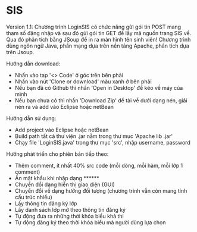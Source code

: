 # SIS
Version 1.1: Chương trình LoginSIS có chức năng gửi gói tin POST mang tham số đăng nhập và sau đó gửi gói tin GET để lấy mã nguồn trang SIS về. Qua đó phân tích bằng JSoup để in ra màn hình tên sinh viên!
Chương trình dùng ngôn ngữ Java, phần mạng dựa trên nền tảng Apache, phân tích dựa trên Jsoup.

Hướng dẫn download:
- Nhấn vào tap '<> Code' ở góc trên bên phải
- Nhấn vào nút 'Clone or download' màu xanh ở bên phải
- Nếu bạn đã có Github thì nhấn 'Open in Desktop' để kéo về máy của mình
- Nếu bạn chưa có thì nhấn 'Download Zip' để tải về dưới dạng nén, giải nén ra và add vào Eclipse hoặc netBean

Hướng dẫn sử dụng:
- Add project vào Eclipse hoặc netBean
- Build path tất cả thư viện .jar nằm trong thư mục 'Apache lib .jar'
- Chạy file 'LoginSIS.java' trong thư mục 'src', nhập username, password

Hướng phát triển cho phiên bản tiếp theo:
- Thêm comment, ít nhất 40% src code (mỗi dòng, mỗi hàm, mỗi lớp 1 comment)
- Ẩn mật khẩu khi nhập dạng ******
- Chuyển đổi dạng hiển thị giao diện (GUI)
- Chuyển đổi về dạng hướng đối tượng (chương trình vẫn còn mang tính cấu trúc nhiều)
- Lấy thông tin đăng ký lớp
- Lấy danh sách lớp mở theo thông tin đăng ký
- Tự động đưa ra những thời khóa biểu khả thi
- Tự động đăng ký theo thời khóa biểu mà người dùng lựa chọn

